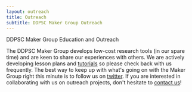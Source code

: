 ```yaml
---
layout: outreach
title: Outreach
subtitle: DDPSC Maker Group Outreach
---
```


DDPSC Maker Group Education and Outreach

The DDPSC Maker Group develops low-cost research tools (in our spare time) and are keen to share our
experiences with others. We are actively developing lesson plans and [tutorials](http://maker.danforthcenter.org/pages/tutorials/)
so please check back with us frequently. The best way to keep up with what's going on with the Maker Group right this minute is to follow us on
[twitter](https://twitter.com/ddpscmaker). If you are interested in collaborating with us on outreach projects, don't hesitate to [contact us](http://maker.danforthcenter.org/pages/contact.html)!